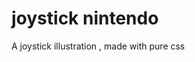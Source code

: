 # joystick nintendo
A joystick illustration , made with pure css

<img scr="[https://github.com/tainaraalmeida/joystick/assets/52765257/01a65682-bd0d-4722-93a5-f4cf1ac9ebda](https://github.com/tainaraalmeida/joystick/issues/1#issue-1825256419)https://github.com/tainaraalmeida/joystick/issues/1#issue-1825256419">
